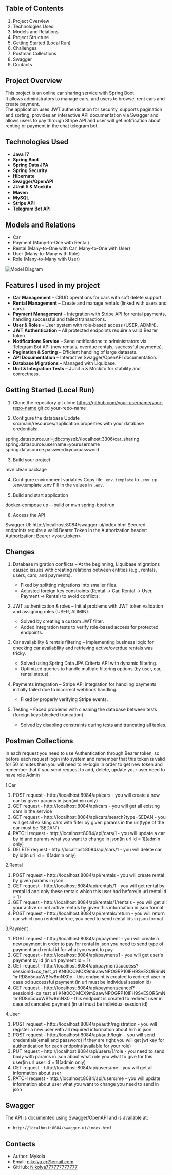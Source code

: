 ## Table of Contents
1. Project Overview
2. Technologies Used
3. Models and Relations
4. Project Structure
5. Getting Started (Local Run)
6. Challenges
7. Postman Collections
8. Swagger
9. Contacts

## Project Overview
This project is an online car sharing service with Spring Boot.  
It allows administrators to manage cars, and users to browse, rent cars and create payment.  
The application uses JWT authentication for security, supports pagination and sorting, provides an interactive API documentation via Swagger 
and allows users to pay through Stripe API and user will get notification about renting or payment in the chat telegram bot.

## Technologies Used

- **Java 17**
- **Spring Boot**
- **Spring Data JPA**
- **Spring Security**
- **Hibernate**
- **Swagger/OpenAPI**
- **JUnit 5 & Mockito**
- **Maven**
- **MySQL**
- **Stripe API**
- **Telegram Bot API**

## Models and Relations
- Car 
- Payment (Many-to-One with Rental)
- Rental (Many-to-One with Car, Many-to-One with User)
- User (Many-to-Many with Role)
- Role (Many-to-Many with User)

![Model Diagram](schema.png)

## Features I used in my project
- **Car Management** – CRUD operations for cars with soft delete support.
- **Rental Management** – Create and manage rentals (linked with users and cars).
- **Payment Management** – Integration with Stripe API for rental payments, handling successful and failed transactions.
- **User & Roles** – User system with role-based access (USER, ADMIN).
- **JWT Authentication** – All protected endpoints require a valid Bearer token.
- **Notifications Service** – Send notifications to administrators via Telegram Bot API (new rentals, overdue rentals, successful payments).
- **Pagination & Sorting** – Efficient handling of large datasets.
- **API Documentation** – Interactive Swagger/OpenAPI documentation.
- **Database Migrations** – Managed with Liquibase.
- **Unit & Integration Tests** – JUnit 5 & Mockito for stability and correctness.

## Getting Started (Local Run)
1) Clone the repository
   git clone https://github.com/your-username/your-repo-name.git
   cd your-repo-name

2) Configure the database
   Update src/main/resources/application.properties with your database credentials:

spring.datasource.url=jdbc:mysql://localhost:3306/car_sharing
spring.datasource.username=yourusername
spring.datasource.password=yourpassword

3) Build your project

mvn clean package

4) Configure environment variables
   Copy file `.env.template` to `.env`: cp .env.template .env
   Fill in the values in `.env`.

5) Build and start application

docker-compose up --build or mvn spring-boot:run

8) Access the API

Swagger UI: http://localhost:8084/swagger-ui/index.html
Secured endpoints require a valid Bearer Token in the Authorization header:
Authorization: Bearer <your_token>

## Changes
1) Database migration conflicts – At the beginning, Liquibase migrations caused issues with creating relations between entities (e.g., rentals, users, cars, and payments).
   - Fixed by splitting migrations into smaller files.
   - Adjusted foreign key constraints (Rental → Car, Rental → User, Payment → Rental) to avoid conflicts.

2) JWT authentication & roles – Initial problems with JWT token validation and assigning roles (USER, ADMIN).
   - Solved by creating a custom JWT filter.
   - Added integration tests to verify role-based access for protected endpoints.

3) Car availability & rentals filtering – Implementing business logic for checking car availability and retrieving active/overdue rentals was tricky.
   - Solved using Spring Data JPA Criteria API with dynamic filtering.
   - Optimized queries to handle multiple filtering options (by user, car, rental status).

4) Payments integration – Stripe API integration for handling payments initially failed due to incorrect webhook handling.
   - Fixed by properly verifying Stripe events.

5) Testing – Faced problems with cleaning the database between tests (foreign keys blocked truncation).
   - Solved by disabling constraints during tests and truncating all tables.

## Postman Collections
In each request you need to use Authentication through Bearer token, so before each request login into system
and remember that this token is valid for 50 minutes then you will need to re-login in order to get new token
and remember that if you send request to add, delete, update your user need to have role Admin

1.Car
1) POST request - http://localhost:8084/api/cars - you will create a new car by given params in json(admin only)
2) GET request - http://localhost:8084/api/cars - you will get all existing cars in the service
3) GET request - http://localhost:8084/api/cars/search?type=SEDAN - you will get all existing cars with filter by given params in the url(type of the car must be 'SEDAN')
4) PATCH request - http://localhost:8084/api/cars/1 - you will update a car by id and params what you want to change in json(in url id = 1)(admin only)
5) DELETE request - http://localhost:8084/api/cars/1 - you will delete car by id(in url id = 1)(admin only)

2.Rental
1) POST request - http://localhost:8084/api/rentals - you will create rental by given params in json
2) GET request - http://localhost:8084/api/rentals/1 - you will get rental by rental id and only these rentals which this user had before(in url rental id = 1)
3) GET request - http://localhost:8084/api/rentals/1/rentals - you will get all your active or not active rentals by given this information in json format
4) POST request - http://localhost:8084/api/rentals/return - you will return car which you rented before, you need to send rental ids in json format

3.Payment
1) POST request - http://localhost:8084/api/payment - you will create a new payment in order to pay for rental in json you need to send type of payment and rental id for what you want to pay
2) GET request - http://localhost:8084/api/payment/1 - you will get user's payment by id (in url payment id = 1)
3) GET request - http://localhost:8084/api/payment/success?sessionId=cs_test_a1IKNt0COMCX9m9aawNPOGRP10lFH9SvESORSmN1mRD8n5duuWBfw8mNX0o - this endpoint is created to redirect user in case od successful payment (in url must be individual session id)
4) GET request - http://localhost:8084/api/payment/cancel?sessionId=cs_test_a1IKNt0COMCX9m9aawNPOGRP10lFH9SvESORSmN1mRD8n5duuWBfw8mNX0 - this endpoint is created to redirect user in case od canceled payment (in url must be individual session id)
    

4.User
1) POST request - http://localhost:8084/api/auth/registration - you will register a new user with all required information about him in json
2) POST request - http://localhost:8084/api/auth/login - you will send credentials(email and password) if they are right you will get jwt key for authentication for each endpoint(available for your role)
3) PUT request - http://localhost:8084/api/users/1/role - you need to send body with params in json about what role you what to give for this user(in url user id = 1)(admin only)
4) GET request - http://localhost:8084/api/users/me - you will get all information about user
5) PATCH request - http://localhost:8084/api/users/me - you will update information about user what you want to change you need to send in json

## Swagger
The API is documented using Swagger/OpenAPI and is available at:
- `http://localhost:8084/swagger-ui/index.html`

## Contacts
- Author: Mykola
- Email: nikolya.cr@email.com
- GitHub: [Nikolya777777777777](https://github.com/Nikolya777777777777)
